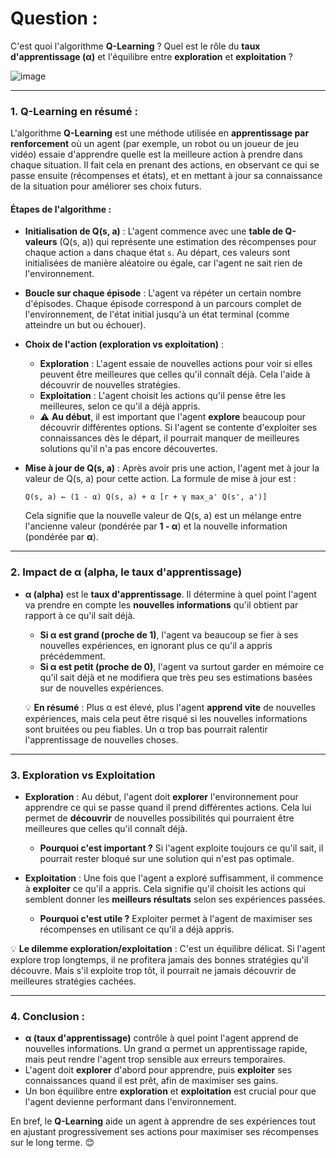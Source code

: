 
# **Question :**  

C'est quoi l'algorithme **Q-Learning** ? Quel est  le rôle du **taux d'apprentissage (α)** et l'équilibre entre **exploration** et **exploitation** ?


![image](https://github.com/user-attachments/assets/0f2939f7-b44a-4227-97a0-fbfada980675)

---

### 1. **Q-Learning en résumé :**

L'algorithme **Q-Learning** est une méthode utilisée en **apprentissage par renforcement** où un agent (par exemple, un robot ou un joueur de jeu vidéo) essaie d'apprendre quelle est la meilleure action à prendre dans chaque situation. Il fait cela en prenant des actions, en observant ce qui se passe ensuite (récompenses et états), et en mettant à jour sa connaissance de la situation pour améliorer ses choix futurs.

#### **Étapes de l'algorithme :**

- **Initialisation de Q(s, a)** : L'agent commence avec une **table de Q-valeurs** (Q(s, a)) qui représente une estimation des récompenses pour chaque action `a` dans chaque état `s`. Au départ, ces valeurs sont initialisées de manière aléatoire ou égale, car l'agent ne sait rien de l'environnement.

- **Boucle sur chaque épisode** : L'agent va répéter un certain nombre d'épisodes. Chaque épisode correspond à un parcours complet de l'environnement, de l'état initial jusqu'à un état terminal (comme atteindre un but ou échouer).

- **Choix de l'action (exploration vs exploitation)** : 
  - **Exploration** : L'agent essaie de nouvelles actions pour voir si elles peuvent être meilleures que celles qu'il connaît déjà. Cela l'aide à découvrir de nouvelles stratégies.
  - **Exploitation** : L'agent choisit les actions qu'il pense être les meilleures, selon ce qu'il a déjà appris.
  - ⚠️ **Au début**, il est important que l'agent **explore** beaucoup pour découvrir différentes options. Si l'agent se contente d'exploiter ses connaissances dès le départ, il pourrait manquer de meilleures solutions qu'il n'a pas encore découvertes.

- **Mise à jour de Q(s, a)** : Après avoir pris une action, l'agent met à jour la valeur de Q(s, a) pour cette action. La formule de mise à jour est :
  ``` 
  Q(s, a) ← (1 - α) Q(s, a) + α [r + γ max_a' Q(s', a')]
  ```
  Cela signifie que la nouvelle valeur de Q(s, a) est un mélange entre l'ancienne valeur (pondérée par **1 - α**) et la nouvelle information (pondérée par **α**).

---

### 2. **Impact de α (alpha, le taux d'apprentissage)**

- **α (alpha)** est le **taux d'apprentissage**. Il détermine à quel point l'agent va prendre en compte les **nouvelles informations** qu'il obtient par rapport à ce qu'il sait déjà.
  - **Si α est grand (proche de 1)**, l'agent va beaucoup se fier à ses nouvelles expériences, en ignorant plus ce qu'il a appris précédemment.
  - **Si α est petit (proche de 0)**, l'agent va surtout garder en mémoire ce qu'il sait déjà et ne modifiera que très peu ses estimations basées sur de nouvelles expériences.
  
  💡 **En résumé** : Plus α est élevé, plus l'agent **apprend vite** de nouvelles expériences, mais cela peut être risqué si les nouvelles informations sont bruitées ou peu fiables. Un α trop bas pourrait ralentir l'apprentissage de nouvelles choses.

---

### 3. **Exploration vs Exploitation**

- **Exploration** : Au début, l'agent doit **explorer** l'environnement pour apprendre ce qui se passe quand il prend différentes actions. Cela lui permet de **découvrir** de nouvelles possibilités qui pourraient être meilleures que celles qu'il connaît déjà.
  - **Pourquoi c'est important ?** Si l'agent exploite toujours ce qu'il sait, il pourrait rester bloqué sur une solution qui n'est pas optimale.

- **Exploitation** : Une fois que l'agent a exploré suffisamment, il commence à **exploiter** ce qu'il a appris. Cela signifie qu'il choisit les actions qui semblent donner les **meilleurs résultats** selon ses expériences passées.
  - **Pourquoi c'est utile ?** Exploiter permet à l'agent de maximiser ses récompenses en utilisant ce qu'il a déjà appris.

💡 **Le dilemme exploration/exploitation** : C'est un équilibre délicat. Si l'agent explore trop longtemps, il ne profitera jamais des bonnes stratégies qu'il découvre. Mais s'il exploite trop tôt, il pourrait ne jamais découvrir de meilleures stratégies cachées.

---

### 4. **Conclusion :**

- **α (taux d'apprentissage)** contrôle à quel point l'agent apprend de nouvelles informations. Un grand α permet un apprentissage rapide, mais peut rendre l'agent trop sensible aux erreurs temporaires.
- L'agent doit **explorer** d'abord pour apprendre, puis **exploiter** ses connaissances quand il est prêt, afin de maximiser ses gains.
- Un bon équilibre entre **exploration** et **exploitation** est crucial pour que l'agent devienne performant dans l'environnement.

En bref, le **Q-Learning** aide un agent à apprendre de ses expériences tout en ajustant progressivement ses actions pour maximiser ses récompenses sur le long terme. 😊
